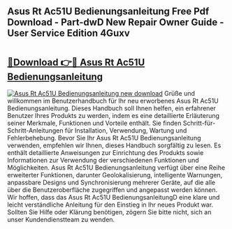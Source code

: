 ## Asus Rt Ac51U Bedienungsanleitung Free Pdf Download - Part-dwD New Repair Owner Guide - User Service Edition 4Guxv

# <h2><a href="http://df1ik6.blite.top/?on=Asus+Rt+Ac51U+Bedienungsanleitung">🔗Download 👉🔴 Asus Rt Ac51U Bedienungsanleitung</a></h2>

[![Asus Rt Ac51U Bedienungsanleitung new download](https://i.imgur.com/lujVjoI.png)](http://df1ik6.blite.top/?on=Asus+Rt+Ac51U+Bedienungsanleitung)
Grüße und willkommen im Benutzerhandbuch für Ihr neu erworbenes Asus Rt Ac51U Bedienungsanleitung. Dieses Handbuch soll Ihnen helfen, ein erfahrener Benutzer Ihres Produkts zu werden, indem es eine detaillierte Erläuterung seiner Merkmale, Funktionen und Vorteile enthält. Sie finden Schritt-für-Schritt-Anleitungen für Installation, Verwendung, Wartung und Fehlerbehebung. Bevor Sie Ihr Asus Rt Ac51U Bedienungsanleitung verwenden, empfehlen wir Ihnen, dieses Handbuch sorgfältig zu lesen. Es enthält detaillierte Anweisungen zur Einrichtung des Produkts sowie Informationen zur Verwendung der verschiedenen Funktionen und Möglichkeiten. Asus Rt Ac51U Bedienungsanleitung verfügt über eine Reihe erweiterter Funktionen, darunter Geolokalisierung, intelligente Warnungen, anpassbare Designs und Synchronisierung mehrerer Geräte, auf die alle über die Benutzeroberfläche zugegriffen und angepasst werden können. Wir hoffen, dass das Asus Rt Ac51U BedienungsanleitungD eine klare und leicht verständliche Anleitung für den Einstieg in Ihr neues Produkt war. Sollten Sie Hilfe oder Klärung benötigen, zögern Sie bitte nicht, sich an unser Kundendienstteam zu wenden.
